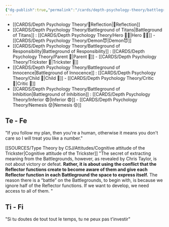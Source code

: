 ```yaml
---
{"dg-publish":true,"permalink":"/cards/depth-psychology-theory/battleground/","noteIcon":"","created":"2023-01-02T11:26:41.128+01:00","updated":"2023-04-20T21:07:45.813+02:00"}
---
```



- [[CARDS/Depth Psychology Theory/🔀Reflection\|🔀Reflection]] 
- [[CARDS/Depth Psychology Theory/Battleground of Titans\|Battleground of Titans]] : [[CARDS/Depth Psychology Theory/Hero 🦸‍♂️\|Hero 🦸‍♂️]] - [[CARDS/Depth Psychology Theory/Demon😈\|Demon😈]]
- [[CARDS/Depth Psychology Theory/Battleground of Responsibility\|Battleground of Responsibility]] : [[CARDS/Depth Psychology Theory/Parent 🤨\|Parent 🤨]] - [[CARDS/Depth Psychology Theory/Trickster 🤡\|Trickster 🤡]]
- [[CARDS/Depth Psychology Theory/Battleground of Innocence\|Battleground of Innocence]] : [[CARDS/Depth Psychology Theory/Child 👼\|Child 👼]] - [[CARDS/Depth Psychology Theory/Critic 🤔\|Critic 🤔]]
- [[CARDS/Depth Psychology Theory/Battleground of Inhibition\|Battleground of Inhibition]] : [[CARDS/Depth Psychology Theory/Inferior 😨\|Inferior 😨]] - [[CARDS/Depth Psychology Theory/Nemesis 😟\|Nemesis 😟]]  

## Te - Fe

"If you follow my plan, then you're a human, otherwise it means you don't care so I will treat you like a number."

[[SOURCES/Type Theory by CSJ/Attitudes/Cognitive attitude of the Trickster\|Cognitive attitude of the Trickster]]
"The secret of extracting meaning from the Battlegrounds, however, as revealed by Chris Taylor, is not about victory or defeat. **Rather, it is about using the conflict that the Reflector functions create to become aware of them and give each Reflector function in each Battleground the space to express itself.** The reason there is a “battle” on the Battlegrounds, to begin with, is because we ignore half of the Reflector functions. If we want to develop, we need access to all of them. "

## Ti - Fi
"Si tu doutes de tout tout le temps, tu ne peux pas t'investir"